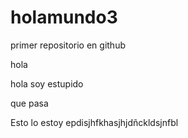 # holamundo3
primer repositorio en github

hola

hola soy estupido

que pasa

Esto lo estoy epdisjhfkhasjhjdñckldsjnfbl
